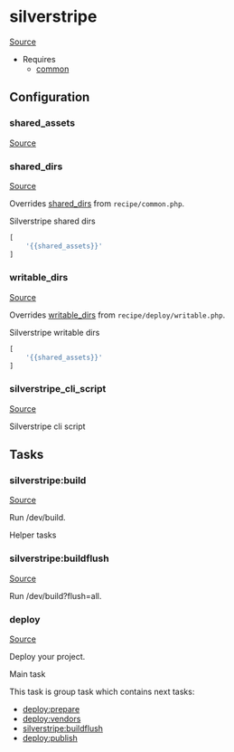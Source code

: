 <!-- DO NOT EDIT THIS FILE! -->
<!-- Instead edit recipe/silverstripe.php -->
<!-- Then run bin/docgen -->

# silverstripe

[Source](/recipe/silverstripe.php)



* Requires
  * [common](/docs/recipe/common.md)

## Configuration
### shared_assets
[Source](https://github.com/deployphp/deployer/blob/master/recipe/silverstripe.php#L12)





### shared_dirs
[Source](https://github.com/deployphp/deployer/blob/master/recipe/silverstripe.php#L21)

Overrides [shared_dirs](/docs/recipe/common.md#shared_dirs) from `recipe/common.php`.

Silverstripe shared dirs

```php title="Default value"
[
    '{{shared_assets}}'
]
```


### writable_dirs
[Source](https://github.com/deployphp/deployer/blob/master/recipe/silverstripe.php#L26)

Overrides [writable_dirs](/docs/recipe/deploy/writable.md#writable_dirs) from `recipe/deploy/writable.php`.

Silverstripe writable dirs

```php title="Default value"
[
    '{{shared_assets}}'
]
```


### silverstripe_cli_script
[Source](https://github.com/deployphp/deployer/blob/master/recipe/silverstripe.php#L31)

Silverstripe cli script




## Tasks

### silverstripe:build
[Source](https://github.com/deployphp/deployer/blob/master/recipe/silverstripe.php#L47)

Run /dev/build.

Helper tasks


### silverstripe:buildflush
[Source](https://github.com/deployphp/deployer/blob/master/recipe/silverstripe.php#L52)

Run /dev/build?flush=all.




### deploy
[Source](https://github.com/deployphp/deployer/blob/master/recipe/silverstripe.php#L60)

Deploy your project.

Main task


This task is group task which contains next tasks:
* [deploy:prepare](/docs/recipe/common.md#deployprepare)
* [deploy:vendors](/docs/recipe/deploy/vendors.md#deployvendors)
* [silverstripe:buildflush](/docs/recipe/silverstripe.md#silverstripebuildflush)
* [deploy:publish](/docs/recipe/common.md#deploypublish)


